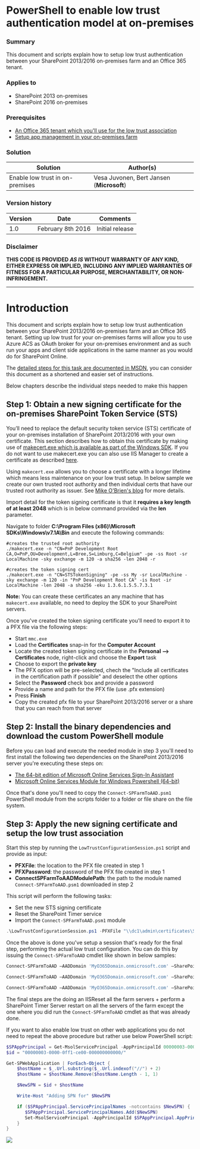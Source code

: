 # PowerShell to enable low trust authentication model at on-premises #

### Summary ###
This document and scripts explain how to setup low trust authentication between your SharePoint 2013/2016 on-premises farm and an Office 365 tenant.
 
### Applies to ###
-  SharePoint 2013 on-premises
-  SharePoint 2016 on-premises

### Prerequisites ###
- [An Office 365 tenant which you'll use for the low trust association](https://msdn.microsoft.com/en-us/library/office/fp179924.aspx)
- [Setup app management in your on-premises farm](https://msdn.microsoft.com/en-us/library/office/fp179923.aspx)

### Solution ###
Solution | Author(s)
---------|----------
Enable low trust in on-premises | Vesa Juvonen, Bert Jansen (**Microsoft**)

### Version history ###
Version  | Date | Comments
---------| -----| --------
1.0  | February 8th 2016 | Initial release

### Disclaimer ###
**THIS CODE IS PROVIDED *AS IS* WITHOUT WARRANTY OF ANY KIND, EITHER EXPRESS OR IMPLIED, INCLUDING ANY IMPLIED WARRANTIES OF FITNESS FOR A PARTICULAR PURPOSE, MERCHANTABILITY, OR NON-INFRINGEMENT.**


----------

# Introduction
This document and scripts explain how to setup low trust authentication between your SharePoint 2013/2016 on-premises farm and an Office 365 tenant. Setting up low trust for your on-premises farms will allow you to use Azure ACS as OAuth broker for your on-premises environment and as such run your apps and client side applications in the same manner as you would do for SharePoint Online.

The [detailed steps for this task are documented in MSDN](https://msdn.microsoft.com/en-us/library/office/dn155905.aspx), you can consider this document as a shortened and easier set of instructions.

Below chapters describe the individual steps needed to make this happen

## Step 1: Obtain a new signing certificate for the on-premises SharePoint Token Service (STS)
You’ll need to replace the default security token service (STS) certificate of your on-premises installation of SharePoint 2013/2016 with your own certificate. This section describes how to obtain this certificate by making use of [makecert.exe which is available as part of the Windows SDK](https://msdn.microsoft.com/library/windows/desktop/aa386968.aspx). If you do not want to use makecert.exe you can also use IIS Manager to create a certificate as described [here](https://msdn.microsoft.com/en-us/library/office/dn155905.aspx).

Using `makecert.exe` allows you to choose a certificate with a longer lifetime which means less maintenance on your low trust setup. In below sample we create our own trusted root authority and then individual certs that have our trusted root authority as issuer. See [Mike O'Brien's blog](http://www.mikeobrien.net/blog/creating-self-signed-wildcard/) for more details.

Import detail for the token signing certificate is that it **requires a key length of at least 2048** which is in below command provided via the **len** parameter.

Navigate to folder **C:\Program Files (x86)\Microsoft SDKs\Windows\v7.1A\Bin** and execute the following commands:

```Cmd
#creates the trusted root authority
./makecert.exe -n "CN=PnP Development Root CA,O=PnP,OU=Development,L=Bree,S=Limburg,C=Belgium" -pe -ss Root -sr LocalMachine -sky exchange -m 120 -a sha256 -len 2048 -r

#creates the token signing cert
./makecert.exe -n "CN=STSTokenSigning" -pe -ss My -sr LocalMachine -sky exchange -m 120 -in "PnP Development Root CA" -is Root -ir LocalMachine -len 2048 -a sha256 -eku 1.3.6.1.5.5.7.3.1
```

**Note:**
You can create these certificates an any machine that has `makecert.exe` available, no need to deploy the SDK to your SharePoint servers.

Once you've created the token signing certificate you'll need to export it to a PFX file via the following steps:
- Start `mmc.exe`
- Load the **Certificates** snap-in for the **Computer Account**
- Locate the created token signing certificate in the **Personal --> Certificates** node, right-click and choose the **Export** task
- Choose to export the **private key**
- The PFX option will be pre-selected, chech the "Include all certificates in the certification path if possible" and deselect the other options
- Select the **Password** check box and provide a password
- Provide a name and path for the PFX file (use .pfx extension)
- Press **Finish**
- Copy the created pfx file to your SharePoint 2013/2016 server or a share that you can reach from that server


## Step 2: Install the binary dependencies and download the custom PowerShell module
Before you can load and execute the needed module in step 3 you'll need to first install the following two dependencies on the SharePoint 2013/2016 server you're executing these steps on:
- [The 64-bit edition of Microsoft Online Services Sign-In Assistant](https://www.microsoft.com/en-us/download/details.aspx?id=41950)
- [Microsoft Online Services Module for Windows Powershell (64-bit)](http://go.microsoft.com/fwlink/p/?linkid=236297)

Once that's done you'll need to copy the `Connect-SPFarmToAAD.psm1` PowerShell module from the scripts folder to a folder or file share on the file system. 

## Step 3: Apply the new signing certificate and setup the low trust association
Start this step by running the `LowTrustConfigurationSession.ps1` script and provide as input:
- **PFXFile**: the location to the PFX file created in step 1
- **PFXPassword**: the password of the PFX file created in step 1
- **ConnectSPFarmToAADModulePath**: the path to the module named `Connect-SPFarmToAAD.psm1` downloaded in step 2

This script will perform the following tasks:
- Set the new STS signing certificate
- Reset the SharePoint Timer service
- Import the `Connect-SPFarmToAAD.psm1` module

```PowerShell
.\LowTrustConfigurationSession.ps1 -PFXFile "\\dc1\admin\certificates\STSTokenSigning.pfx" -PFXPassword "****" -ConnectSPFarmToAADModulePath "\\dc1\admin\lowtrust"
```

Once the above is done you've setup a session that's ready for the final step, performing the actual low trust configuration. You can do this by issuing the `Connect-SPFarmToAAD` cmdlet like shown in below samples:

```PowerShell
Connect-SPFarmToAAD –AADDomain 'MyO365Domain.onmicrosoft.com' –SharePointOnlineUrl https://MyO365Domain.sharepoint.com –SharePointWeb https://fabrikam.com

Connect-SPFarmToAAD –AADDomain 'MyO365Domain.onmicrosoft.com' –SharePointOnlineUrl https://MyO365Domain.sharepoint.com –SharePointWeb http://northwind.com -AllowOverHttp

Connect-SPFarmToAAD –AADDomain 'MyO365Domain.onmicrosoft.com' –SharePointOnlineUrl https://MyO365Domain.sharepoint.com –SharePointWeb http://northwind.com –AllowOverHttp –RemoveExistingACS –RemoveExistingSTS –RemoveExistingSPOProxy –RemoveExistingAADCredentials
```

The final steps are the doing an IISReset all the farm servers + perform a SharePoint Timer Server restart on all the servers of the farm except the one where you did run the `Connect-SPFarmToAAD` cmdlet as that was already done.

If you want to also enable low trust on other web applications you do not need to repeat the above procedure but rather use below PowerShell script:

```PowerShell
$SPAppPrincipal = Get-MsolServicePrincipal -AppPrincipalId 00000003-0000-0ff1-ce00-000000000000
$id = "00000003-0000-0ff1-ce00-000000000000/"

Get-SPWebApplication | ForEach-Object {
    $hostName = $_.Url.substring($_.Url.indexof("//") + 2)
    $hostName = $hostName.Remove($hostName.Length - 1, 1)

    $NewSPN = $id + $hostName

    Write-Host "Adding SPN for" $NewSPN

    if ($SPAppPrincipal.ServicePrincipalNames -notcontains $NewSPN) {
       $SPAppPrincipal.ServicePrincipalNames.Add($NewSPN)
       Set-MsolServicePrincipal -AppPrincipalId $SPAppPrincipal.AppPrincipalId -ServicePrincipalNames $SPAppPrincipal.ServicePrincipalNames
    }
}
```

<img src="https://telemetry.sharepointpnp.com/pnp-tools/scripts/SharePoint.LowTrustACS.Configuration" /> 
